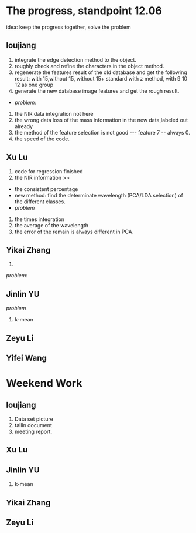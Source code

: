# The progress, standpoint 12.06
idea: keep the progress together, solve the problem
## loujiang
1. integrate the edge detection method to the object. 
2. roughly check and refine the characters in the object method.
3. regenerate the features result of the old database and get the following result: with 15,without 15, without 15+ standard with z method, with 9 10 12 as one group 
4. generate the new database image features and get the rough result.
* _problem:_
1. the NIR data integration not here
2. the wrong data loss of the mass information in the new data,labeled out already
3. the method of the feature selection is not good --- feature 7 -- always 0.
4. the speed of the code.

## Xu Lu

1. code for regression finished
2. the NIR information >> 
* the consistent percentage
* new method: find the determinate wavelength (PCA/LDA selection) of the different classes.
* _problem_ 
1. the times integration
2. the average of the wavelength
3. the error of the remain is always different in PCA. 

## Yikai Zhang
1. 
_problem:_


## Jinlin YU


_problem_
1. k-mean

## Zeyu Li

## Yifei Wang


# Weekend Work
## loujiang
1. Data set picture 
2. tallin document 
3. meeting report.
## Xu Lu

## Jinlin YU
1. k-mean

## Yikai Zhang
## Zeyu Li